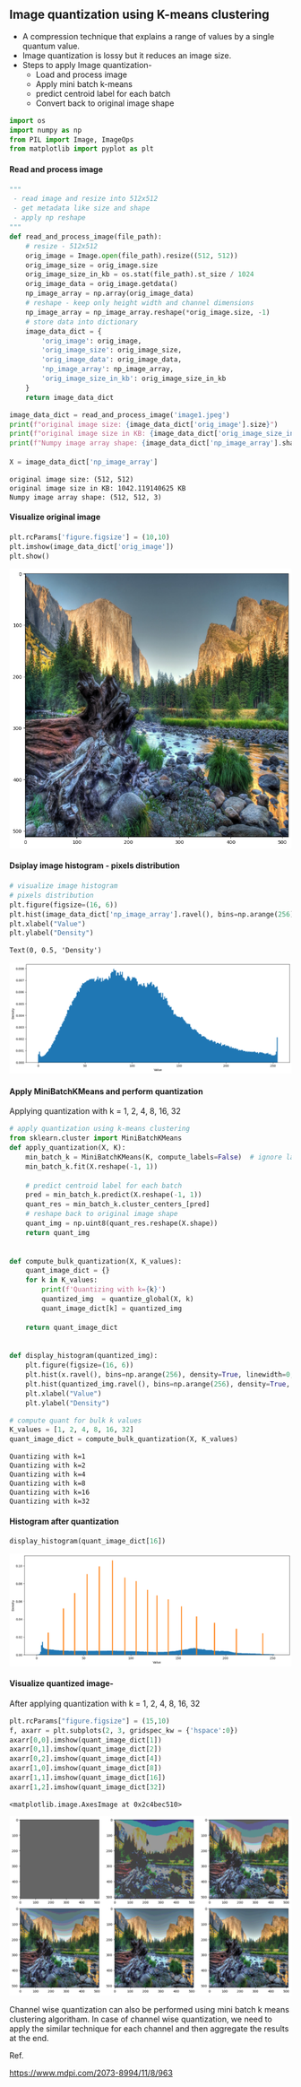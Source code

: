 ## Image quantization using K-means clustering

* A compression technique that explains a range of values by a single quantum value.
* Image quantization is lossy but it reduces an image size.
* Steps to apply Image quantization-
  * Load and process image
  * Apply mini batch k-means
  * predict centroid label for each batch
  * Convert back to original image shape


```python
import os
import numpy as np
from PIL import Image, ImageOps
from matplotlib import pyplot as plt
```

#### Read and process image


```python
"""
 - read image and resize into 512x512
 - get metadata like size and shape
 - apply np reshape
"""
def read_and_process_image(file_path):
    # resize - 512x512
    orig_image = Image.open(file_path).resize((512, 512))
    orig_image_size = orig_image.size
    orig_image_size_in_kb = os.stat(file_path).st_size / 1024
    orig_image_data = orig_image.getdata()
    np_image_array = np.array(orig_image_data)
    # reshape - keep only height width and channel dimensions
    np_image_array = np_image_array.reshape(*orig_image.size, -1)
    # store data into dictionary
    image_data_dict = {
        'orig_image': orig_image,
        'orig_image_size': orig_image_size,
        'orig_image_data': orig_image_data,
        'np_image_array': np_image_array,
        'orig_image_size_in_kb': orig_image_size_in_kb
    }
    return image_data_dict
```


```python
image_data_dict = read_and_process_image('image1.jpeg')
print(f"original image size: {image_data_dict['orig_image'].size}")
print(f"original image size in KB: {image_data_dict['orig_image_size_in_kb']} KB")
print(f"Numpy image array shape: {image_data_dict['np_image_array'].shape}")

X = image_data_dict['np_image_array']
```

    original image size: (512, 512)
    original image size in KB: 1042.119140625 KB
    Numpy image array shape: (512, 512, 3)


#### Visualize original image


```python
plt.rcParams['figure.figsize'] = (10,10)
plt.imshow(image_data_dict['orig_image'])
plt.show()
```


    
![png](res/output_7_0.png)
    


#### Dsiplay image histogram - pixels distribution


```python
# visualize image histogram
# pixels distribution
plt.figure(figsize=(16, 6))
plt.hist(image_data_dict['np_image_array'].ravel(), bins=np.arange(256), density=True, linewidth=0)
plt.xlabel("Value")
plt.ylabel("Density")
```




    Text(0, 0.5, 'Density')




    
![png](res/output_9_1.png)
    


#### Apply MiniBatchKMeans and perform quantization

Applying quantization with k = 1, 2, 4, 8, 16, 32


```python
# apply quantization using k-means clustering
from sklearn.cluster import MiniBatchKMeans
def apply_quantization(X, K):
    min_batch_k = MiniBatchKMeans(K, compute_labels=False)  # ignore label compute for each batch
    min_batch_k.fit(X.reshape(-1, 1))

    # predict centroid label for each batch
    pred = min_batch_k.predict(X.reshape(-1, 1))
    quant_res = min_batch_k.cluster_centers_[pred]
    # reshape back to original image shape
    quant_img = np.uint8(quant_res.reshape(X.shape))
    return quant_img


def compute_bulk_quantization(X, K_values):
    quant_image_dict = {}
    for k in K_values:
        print(f'Quantizing with k={k}')
        quantized_img  = quantize_global(X, k)
        quant_image_dict[k] = quantized_img

    return quant_image_dict
    

def display_histogram(quantized_img):
    plt.figure(figsize=(16, 6))
    plt.hist(x.ravel(), bins=np.arange(256), density=True, linewidth=0, label="original")
    plt.hist(quantized_img.ravel(), bins=np.arange(256), density=True, linewidth=0, label="quantized")
    plt.xlabel("Value")
    plt.ylabel("Density")
```


```python
# compute quant for bulk k values
K_values = [1, 2, 4, 8, 16, 32]
quant_image_dict = compute_bulk_quantization(X, K_values)
```

    Quantizing with k=1
    Quantizing with k=2
    Quantizing with k=4
    Quantizing with k=8
    Quantizing with k=16
    Quantizing with k=32


#### Histogram after quantization


```python
display_histogram(quant_image_dict[16])
```


    
![png](res/output_14_0.png)
    


#### Visualize quantized image-

After applying quantization with k = 1, 2, 4, 8, 16, 32


```python
plt.rcParams["figure.figsize"] = (15,10)
f, axarr = plt.subplots(2, 3, gridspec_kw = {'hspace':0})
axarr[0,0].imshow(quant_image_dict[1])
axarr[0,1].imshow(quant_image_dict[2])
axarr[0,2].imshow(quant_image_dict[4])
axarr[1,0].imshow(quant_image_dict[8])
axarr[1,1].imshow(quant_image_dict[16])
axarr[1,2].imshow(quant_image_dict[32])
```




    <matplotlib.image.AxesImage at 0x2c4bec510>




    
![png](res/output_16_1.png)
    

Channel wise quantization can also be performed using mini batch k means clustering algoritham.
In case of channel wise quantization, we need to apply the similar technique for each channel and then aggregate the results at the end.

Ref.

https://www.mdpi.com/2073-8994/11/8/963
